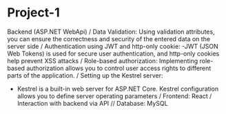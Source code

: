 # Project-1

Backend (ASP.NET WebApi)
/
Data Validation:
Using validation attributes, you can ensure the correctness and security of the entered data on the server side
/
Authentication using JWT and http-only cookie:
-JWT (JSON Web Tokens) is used for secure user authentication, and http-only cookies help prevent XSS attacks
/
Role-based authorization:
Implementing role-based authorization allows you to control user access rights to different parts of the application.
/
Setting up the Kestrel server:
- Kestrel is a built-in web server for ASP.NET Core. Kestrel configuration allows you to define server operating parameters
/
Frontend:
React
/
Interaction with backend via API
//
Database:
MySQL
